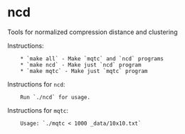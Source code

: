 # ncd
Tools for normalized compression distance and clustering

Instructions:

        * `make all` - Make `mqtc` and `ncd` programs
        * `make ncd` - Make just `ncd` program
        * `make mqtc` - Make just `mqtc` program

Instructions for `ncd`:

        Run `./ncd` for usage.

Instructions for `mqtc`:

        Usage: `./mqtc < 1000 _data/10x10.txt`
        
